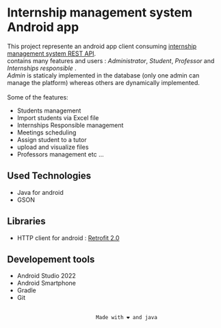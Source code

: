 # Internship management system Android app							
This project represente an android app client consuming [internship management system REST API](https://github.com/Yassine-Derouich/gestion-Stages). <br>
contains many features and users : *Administrator*, *Student*, *Professor* and *Internships responsible* .<br>
 *Admin*  is staticaly implemented in the database (only one admin can manage the platform) whereas others are dynamically implemented.<br><br>
Some of the features: 
- Students management
- Import students via Excel file
- Internships Responsible management
- Meetings scheduling 
- Assign student to a tutor
- upload and visualize files 
- Professors management
etc ...

## Used Technologies 
- Java for android
- GSON 

## Libraries
- HTTP client for android : [Retrofit 2.0](https://square.github.io/retrofit/)

## Developement tools 
- Android Studio 2022
- Android Smartphone
- Gradle  
- Git
<br><br>

                                                                 
```						         Made with ❤️ and java			      			        ``` <br>
